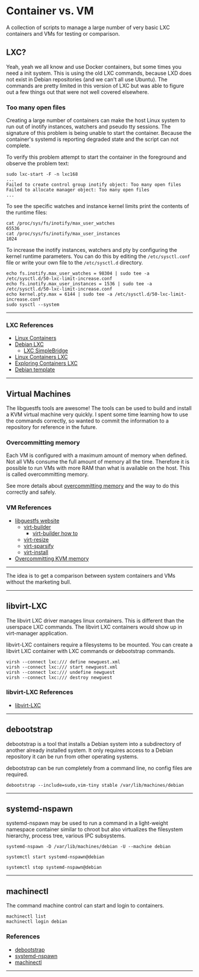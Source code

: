 # Container vs. VM

A collection of scripts to manage a large number of very basic LXC containers
and VMs for testing or comparison.

## LXC?

Yeah, yeah we all know and use Docker containers, but some times you need a
init system. This is using the old LXC commands, because LXD does not exist
in Debian repositories (and we can't all use Ubuntu). The commands are pretty
limited in this version of LXC but was able to figure out a few things out that
were not well covered elsewhere.

### Too many open files

Creating a large number of containers can make the host Linux system to run out
of inotify instances, watchers and pseudo tty sessions. The signature of this
problem is being unable to start the container. Because the container's systemd
is reporting degraded state and the script can not complete.

To verify this problem attempt to start the container in the foreground and
observe the problem text:  

```
sudo lxc-start -F -n lxc168
...
Failed to create control group inotify object: Too many open files
Failed to allocate manager object: Too many open files
...
```

To see the specific watches and instance kernel limits print the contents of the
runtime files:  

```
cat /proc/sys/fs/inotify/max_user_watches
65536
cat /proc/sys/fs/inotify/max_user_instances
1024
```

To increase the inotify instances, watchers and pty by configuring the kernel
runtime parameters. You can do this by editing the `/etc/sysctl.conf` file or
write your own file to the `/etc/sysctl.d` directory.

```
echo fs.inotify.max_user_watches = 98304 | sudo tee -a /etc/sysctl.d/50-lxc-limit-increase.conf
echo fs.inotify.max_user_instances = 1536 | sudo tee -a /etc/sysctl.d/50-lxc-limit-increase.conf
echo kernel.pty.max = 6144 | sudo tee -a /etc/sysctl.d/50-lxc-limit-increase.conf
sudo sysctl --system
```

---

### LXC References

* [Linux Containers](https://www.ubuntupit.com/everything-you-need-to-know-about-linux-containers-lxc/)
* [Debian LXC](https://wiki.debian.org/LXC)
  * [LXC SimpleBridge](https://wiki.debian.org/LXC/SimpleBridge)
* [Linux Containers LXC](https://linuxcontainers.org/lxc/introduction/)
* [Exploring Containers LXC](https://www.redhat.com/sysadmin/exploring-containers-lxc)
* [Debian template](https://github.com/lxc/lxc-templates/blob/master/templates/lxc-debian.in)

---

## Virtual Machines

The libguestfs tools are awesome! The tools can be used to build and install a
KVM virtual machine very quickly. I spent some time learning how to use the
commands correctly, so wanted to commit the information to a repository for
reference in the future.

### Overcommitting memory

Each VM is configured with a maximum amount of memory when defined. Not all VMs
consume the full amount of memory all the time. Therefore it is possible to run
VMs with more RAM than what is available on the host. This is called
overcommitting memory.

See more details about
[overcommitting memory](https://docs.fedoraproject.org/en-US/Fedora/13/html/Virtualization_Guide/sect-Virtualization-Tips_and_tricks-Overcommitting_with_KVM.html)
and the way to do this correctly and safely.

### VM References

* [libguestfs website](https://www.libguestfs.org/)
  * [virt-builder](https://www.libguestfs.org/virt-builder.1.html)
    * [virt-builder how to](https://ostechnix.com/quickly-build-virtual-machine-images-with-virt-builder/)
  * [virt-resize](https://www.libguestfs.org/virt-resize.1.html)
  * [virt-sparsify](https://www.libguestfs.org/virt-sparsify.1.html)
  * [virt-install](https://unix.stackexchange.com/questions/207090/install-vm-from-command-line-with-virt-install)
* [Overcommitting KVM memory](https://docs.fedoraproject.org/en-US/Fedora/13/html/Virtualization_Guide/sect-Virtualization-Tips_and_tricks-Overcommitting_with_KVM.html)
---

The idea is to get a comparison between system containers and VMs without the
marketing bull.

---

## libvirt-LXC

The libvirt LXC driver manages linux containers. This is different than the
userspace LXC commands. The libvirt LXC containers would show up in
virt-manager application.

libvirt-LXC containers require a filesystems to be mounted.
You can create a libvirt LXC container with LXC commands or debootstrap
commands.

```
virsh --connect lxc:/// define newguest.xml
virsh --connect lxc:/// start newguest.xml
virsh --connect lxc:/// undefine newguest
virsh --connect lxc:/// destroy newguest

```

### libvirt-LXC References

* [libvirt-LXC](https://libvirt.org/drvlxc.html)

---

## debootstrap

debootstrap is a tool that installs a Debian system into a subdirectory of
another already installed system. It only requires access to a Debian
repository it can be run from other operating systems.

debootstrap can be run completely from a command line, no config files are
required.

```
debootstrap --include=sudo,vim-tiny stable /var/lib/machines/debian

````

---

## systemd-nspawn

systemd-nspawn may be used to run a command in a light-weight namespace
container similar to chroot but also virtualizes the filesystem hierarchy,
process tree, various IPC subsystems.

```
systemd-nspawn -D /var/lib/machines/debian -U --machine debian

systemctl start systemd-nspawn@debian

systemctl stop systemd-nspawn@debian

```

---

## machinectl

The command machine control can start and login to containers.

```
machinectl list
machinectl login debian

```

### References

* [debootstrap](https://wiki.debian.org/Debootstrap)
* [systemd-nspawn](https://wiki.debian.org/nspawn)
* [machinectl](https://www.freedesktop.org/software/systemd/man/machinectl.html)

---
